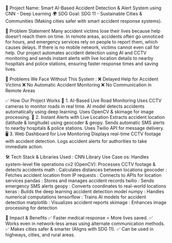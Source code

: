 🚀 Project Name: Smart AI-Based Accident Detection & Alert System using CNN - Deep Learning
🌍 SDG Goal: SDG 11 - Sustainable Cities & Communities (Making cities safer with smart accident response systems).

📌 Problem Statement Many accident victims lose their lives because help doesn’t reach them on time. In remote areas, accidents often go unnoticed for hours, and emergency services rely on people to report them, which causes delays. If there is no mobile network, victims cannot even call for help. Our project automates accident detection using AI and CCTV monitoring and sends instant alerts with live location details to nearby hospitals and police stations, ensuring faster response times and saving lives.

🚨 Problems We Face Without This System : ❌ Delayed Help for Accident Victims ❌ No Automatic Accident Monitoring ❌ No Communication in Remote Areas

✅ How Our Project Works 🚗 1. AI-Based Live Road Monitoring Uses CCTV cameras to monitor roads in real time. AI model detects accidents automatically using deep learning. Uses OpenCV & skimage for image processing. 📡 2. Instant Alerts with Live Location Extracts accident location (latitude & longitude) using geocoder & geopy. Sends automatic SMS alerts to nearby hospitals & police stations. Uses Twilio API for message delivery. 🖥 3. Web Dashboard for Live Monitoring Displays real-time CCTV footage with accident detection. Logs accident alerts for authorities to take immediate action.

🛠 Tech Stack & Libraries Used : CNN Library Use Case os: Handles system-level file operations cv2 (OpenCV): Processes CCTV footage & detects accidents math : Calculates distances between locations geocoder : Fetches accident location from IP requests : Connects to APIs for location services pandas : Stores and manages accident records twilio : Sends emergency SMS alerts geopy : Converts coordinates to real-world locations keras : Builds the deep learning accident detection model numpy : Handles numerical computations tensorflow : Trains AI models for accident detection matplotlib : Visualizes accident reports skimage : Enhances image processing for detection

🌟 Impact & Benefits ✅ Faster medical response = More lives saved. ✅ Works even in network-less areas using alternate communication methods. ✅ Makes cities safer & smarter (Aligns with SDG 11). ✅ Can be used in highways, cities, and rural areas.
